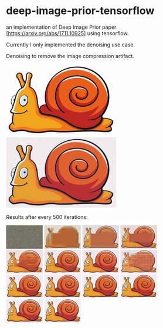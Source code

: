 # deep-image-prior-tensorflow
an implementation of Deep Image Prior paper [https://arxiv.org/abs/1711.10925] using tensorflow. 

Currently I only implemented the denoising use case.

Denoising to remove the image compression artifact.

<img src="img-prior-in/snail.jpg" alt="Drawing" style="width: 300px;"/> <img src="out/denoised-it7500.png" alt="Drawing" style="width: 300px;"/>

Results after every 500 iterations:

<img src="out/denoised-it000.png" alt="Drawing" style="width: 100px;"/>
<img src="out/denoised-it500.png" alt="Drawing" style="width: 100px;"/>
<img src="out/denoised-it1000.png" alt="Drawing" style="width: 100px;"/>
<img src="out/denoised-it1500.png" alt="Drawing" style="width: 100px;"/>
<img src="out/denoised-it2000.png" alt="Drawing" style="width: 100px;"/>
<img src="out/denoised-it2500.png" alt="Drawing" style="width: 100px;"/>
<img src="out/denoised-it3000.png" alt="Drawing" style="width: 100px;"/>
<img src="out/denoised-it3500.png" alt="Drawing" style="width: 100px;"/>
<img src="out/denoised-it4000.png" alt="Drawing" style="width: 100px;"/>
<img src="out/denoised-it4500.png" alt="Drawing" style="width: 100px;"/>
<img src="out/denoised-it5000.png" alt="Drawing" style="width: 100px;"/>
<img src="out/denoised-it5500.png" alt="Drawing" style="width: 100px;"/>
<img src="out/denoised-it6000.png" alt="Drawing" style="width: 100px;"/>
<img src="out/denoised-it6500.png" alt="Drawing" style="width: 100px;"/>